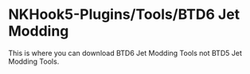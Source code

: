 # NKHook5-Plugins/Tools/BTD6 Jet Modding

This is where you can download BTD6 Jet Modding Tools not BTD5 Jet Modding Tools.
